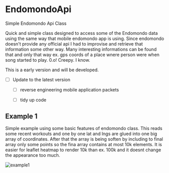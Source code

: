 EndomondoApi
============

Simple Endomondo Api Class


Quick and simple class designed to access some of the Endomondo data using the same way that mobile endomondo app is using. 
Since endomondo doesn't provide any official api I had to improvise and retrieve that information some other way. Many interesting informations can be found that and only that way ex. gps coords of a place wnere person were when song started to play. 0.o! Creepy. I know. 


This is a early version and will be developed.


- [ ] Update to the latest version
  - [ ] reverse engineering mobile application packets
  - [ ] tidy up code


## Example 1 

Simple example using some basic features of endomondo class. This reads some recent workouts and one by one lat and lngs are glued into one big array of coordinates. After that the array is being soften by including to final array only some points so the fina array contains at most 10k elements. It is easier for leaflet heatmap to render 10k than ex. 100k and it doesnt change the appearance too much.


![example1](http://techtube.pl/images/endomondo_example1.jpg)
